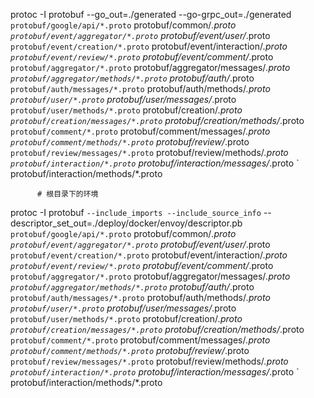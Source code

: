 protoc -I protobuf --go_out=./generated --go-grpc_out=./generated `
          protobuf/google/api/*.proto `
          protobuf/common/*.proto `
          protobuf/event/aggregator/*.proto `
          protobuf/event/user/*.proto `
          protobuf/event/creation/*.proto `
          protobuf/event/interaction/*.proto `
          protobuf/event/review/*.proto `
          protobuf/event/comment/*.proto `
          protobuf/aggregator/*.proto `
          protobuf/aggregator/messages/*.proto `
          protobuf/aggregator/methods/*.proto `
          protobuf/auth/*.proto `
          protobuf/auth/messages/*.proto `
          protobuf/auth/methods/*.proto `
          protobuf/user/*.proto `
          protobuf/user/messages/*.proto `
          protobuf/user/methods/*.proto `
          protobuf/creation/*.proto `
          protobuf/creation/messages/*.proto `
          protobuf/creation/methods/*.proto `
          protobuf/comment/*.proto `
          protobuf/comment/messages/*.proto `
          protobuf/comment/methods/*.proto `
          protobuf/review/*.proto `
          protobuf/review/messages/*.proto `
          protobuf/review/methods/*.proto `
          protobuf/interaction/*.proto `
          protobuf/interaction/messages/*.proto `
          protobuf/interaction/methods/*.proto 

          # 根目录下的环境
protoc -I protobuf `
       --include_imports --include_source_info `
       --descriptor_set_out=./deploy/docker/envoy/descriptor.pb `
          protobuf/google/api/*.proto `
          protobuf/common/*.proto `
          protobuf/event/aggregator/*.proto `
          protobuf/event/user/*.proto `
          protobuf/event/creation/*.proto `
          protobuf/event/interaction/*.proto `
          protobuf/event/review/*.proto `
          protobuf/event/comment/*.proto `
          protobuf/aggregator/*.proto `
          protobuf/aggregator/messages/*.proto `
          protobuf/aggregator/methods/*.proto `
          protobuf/auth/*.proto `
          protobuf/auth/messages/*.proto `
          protobuf/auth/methods/*.proto `
          protobuf/user/*.proto `
          protobuf/user/messages/*.proto `
          protobuf/user/methods/*.proto `
          protobuf/creation/*.proto `
          protobuf/creation/messages/*.proto `
          protobuf/creation/methods/*.proto `
          protobuf/comment/*.proto `
          protobuf/comment/messages/*.proto `
          protobuf/comment/methods/*.proto `
          protobuf/review/*.proto `
          protobuf/review/messages/*.proto `
          protobuf/review/methods/*.proto `
          protobuf/interaction/*.proto `
          protobuf/interaction/messages/*.proto `
          protobuf/interaction/methods/*.proto

<!-- 在根目录下执行

protoc -I protobuf `
  --plugin=protoc-gen-ts=./node_modules/.bin/protoc-gen-ts `
  --ts_out=./generated `
  protobuf/common/*.proto `
  protobuf/auth/*.proto `
  protobuf/auth/methods/*.proto `
  protobuf/user/*.proto `
  protobuf/user/messages/*.proto `
  protobuf/user/methods/*.proto -->